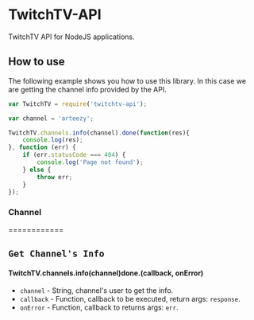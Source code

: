 TwitchTV-API
============

TwitchTV API for NodeJS applications.


## How to use

The following example shows you how to use this library. In this case we are getting the channel info provided by the API.

```js
var TwitchTV = require('twitchtv-api');

var channel = 'arteezy';

TwitchTV.channels.info(channel).done(function(res){
	console.log(res);
}, function (err) {
	if (err.statusCode === 404) {
		console.log('Page not found');
	} else {
		throw err;
	}
});
```

### Channel
============

## `Get Channel's Info`

#### TwitchTV.channels.info(channel)done.(callback, onError)
* `channel` - String, channel's user to get the info.
* `callback` - Function, callback to be executed, return args: `response`.
* `onError` - Function, callback to returns args: `err`.